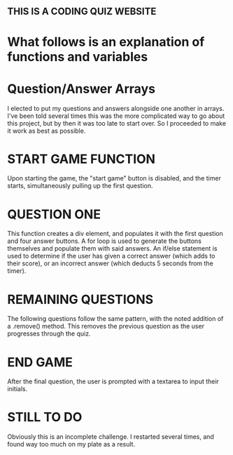 ## THIS IS A CODING QUIZ WEBSITE ##

# What follows is an explanation of functions and variables

# Question/Answer Arrays

I elected to put my questions and answers alongside one another in arrays. I've been told several times this was the more complicated way to go about this project, but by then it was too late to start over. So I proceeded to make it work as best as possible.

# START GAME FUNCTION

Upon starting the game, the "start game" button is disabled, and the timer starts, simultaneously pulling up the first question.

# QUESTION ONE

This function creates a div element, and populates it with the first question and four answer buttons. A for loop is used to generate the buttons themselves and populate them with said answers. An if/else statement is used to determine if the user has given a correct answer (which adds to their score), or an incorrect answer (which deducts 5 seconds from the timer).

# REMAINING QUESTIONS

The following questions follow the same pattern, with the noted addition of a .remove() method. This removes the previous question as the user progresses through the quiz.

# END GAME

After the final question, the user is prompted with a textarea to input their initials.

# STILL TO DO

Obviously this is an incomplete challenge. I restarted several times, and found way too much on my plate as a result.